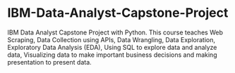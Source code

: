 # IBM-Data-Analyst-Capstone-Project
IBM Data Analyst Capstone Project with Python. This course teaches Web Scraping, Data Collection using APIs, Data Wrangling, Data Exploration, Exploratory Data Analysis (EDA), Using SQL to explore data and analyze data, Visualizing data to make important business decisions and making presentation to present data.
